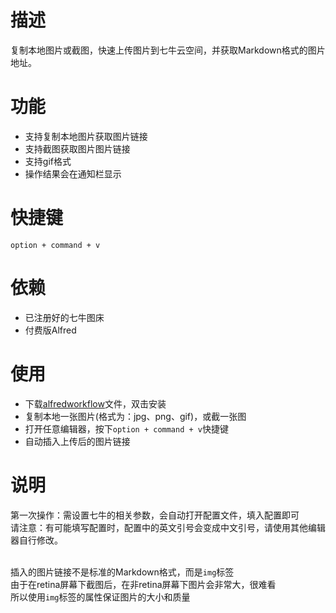 # 描述
复制本地图片或截图，快速上传图片到七牛云空间，并获取Markdown格式的图片地址。

# 功能

- 支持复制本地图片获取图片链接
- 支持截图获取图片图片链接
- 支持gif格式
- 操作结果会在通知栏显示

# 快捷键

`option + command + v`

# 依赖

- 已注册好的七牛图床
- 付费版Alfred

# 使用

- 下载[alfredworkflow](https://github.com/kaito-kidd/markdown-image-alfred/releases/download/1.1.1/markdown-image.alfredworkflow)文件，双击安装
- 复制本地一张图片(格式为：jpg、png、gif)，或截一张图
- 打开任意编辑器，按下`option + command + v`快捷键
- 自动插入上传后的图片链接

# 说明

第一次操作：需设置七牛的相关参数，会自动打开配置文件，填入配置即可<br/>
请注意：有可能填写配置时，配置中的英文引号会变成中文引号，请使用其他编辑器自行修改。<br/><br/>

插入的图片链接不是标准的Markdown格式，而是`img`标签<br/>
由于在retina屏幕下截图后，在非retina屏幕下图片会非常大，很难看<br/>
所以使用`img`标签的属性保证图片的大小和质量
